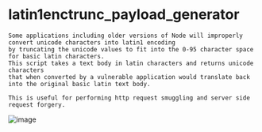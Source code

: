 # latin1enctrunc_payload_generator
    Some applications including older versions of Node will improperly convert unicode characters into latin1 encoding
    by truncating the unicode values to fit into the 0-95 character space for basic latin characters. 
    This script takes a text body in latin characters and returns unicode characters
    that when converted by a vulnerable application would translate back into the original basic latin text body.

    This is useful for performing http request smuggling and server side request forgery.
 
![image](https://user-images.githubusercontent.com/1418489/107708021-ac25d280-6c77-11eb-86fd-6bd7f8e79e26.png)
